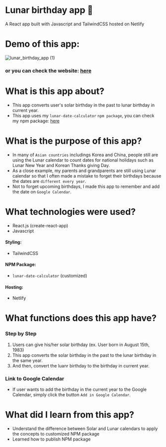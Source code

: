# Lunar birthday app 🌝

A React app built with Javascript and TailwindCSS hosted on Netlify

# Demo of this app:
![lunar_birthday_app (1)](https://user-images.githubusercontent.com/65494027/188930943-c7410cf5-75b0-4ba3-8aca-b320eb3c9633.gif)

### or you can check the website: <a href='https://lunarbirthday.netlify.app/'>here</a>

# What is this app about?

- This app converts user's solar birthday in the past to lunar birthday in current year.
- This app uses my `lunar-date-calculator` `npm package`, you can check my npm package: <a href='https://www.npmjs.com/package/lunar-date-calculator'>here</a>

# What is the purpose of this app?

- In many of `Asian countries` includings Korea and China, people still are using the Lunar calendar to count dates for national holidays such as Lunar New Year and Korean Thanks giving Day.
- As a close example, my parents and grandparents are still using Lunar calendar so that I often made a mistake to forget their birthdays because the dates are `different every year`. 
- Not to forget upcoming birthdays, I made this app to remember and add the date on `Google Calendar`. 

# What technologies were used?

- React.js (create-react-app)
- Javascript

#### Styling:
- TailwindCSS

#### NPM Package:
- `lunar-date-calculator` (customized)

#### Hosting:
- Netlify

# What functions does this app have?

### Step by Step
1. Users can give his/her solar birthday (ex. User born in August 15th, 1983)
2. This app converts the solar birthday in the past to the lunar birthday in the same year.
3. And then, convert the luanr birthday to the birthday in current year.

### Link to Google Calendar
- If user wants to add the birthday in the current year to the Google Calendar, simply click the button `Add in Google Calendar`.

# What did I learn from this app?
- Understand the difference between Solar and Lunar calendars to apply the concepts to customized NPM package
- Learned how to publish NPM package

